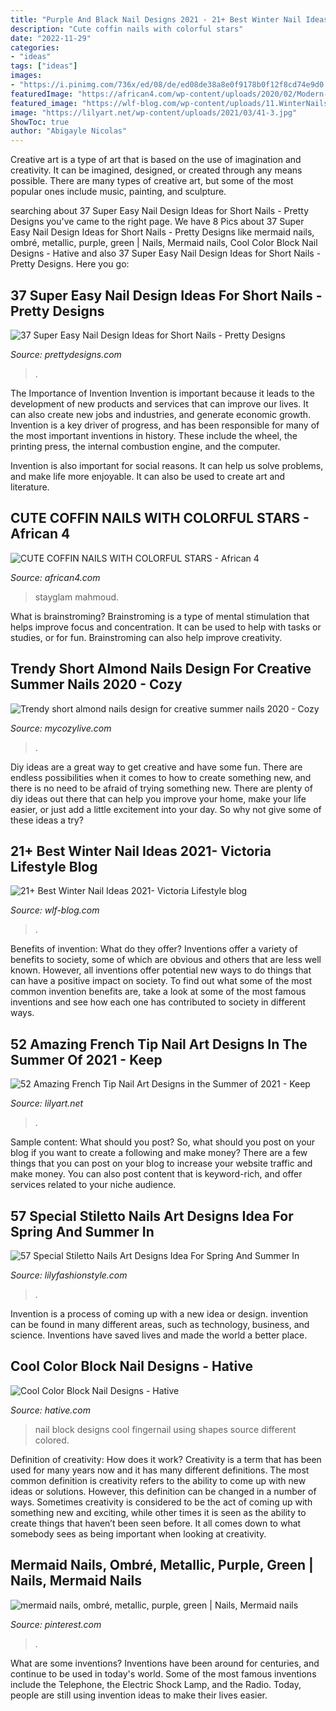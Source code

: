 ```yaml
---
title: "Purple And Black Nail Designs 2021 - 21+ Best Winter Nail Ideas 2021- Viсtoria Lifestyle Blog"
description: "Cute coffin nails with colorful stars"
date: "2022-11-29"
categories:
- "ideas"
tags: ["ideas"]
images:
- "https://i.pinimg.com/736x/ed/08/de/ed08de38a8e0f9178b0f12f8cd74e9d0.jpg"
featuredImage: "https://african4.com/wp-content/uploads/2020/02/Modern-French-Coffin-Nails.jpg"
featured_image: "https://wlf-blog.com/wp-content/uploads/11.WinterNails.21-768x936.jpeg"
image: "https://lilyart.net/wp-content/uploads/2021/03/41-3.jpg"
ShowToc: true
author: "Abigayle Nicolas"
---
```



Creative art is a type of art that is based on the use of imagination and creativity. It can be imagined, designed, or created through any means possible. There are many types of creative art, but some of the most popular ones include music, painting, and sculpture.

	

		
searching about 37 Super Easy Nail Design Ideas for Short Nails - Pretty Designs you've came to the right page. We have 8 Pics about 37 Super Easy Nail Design Ideas for Short Nails - Pretty Designs like mermaid nails, ombré, metallic, purple, green | Nails, Mermaid nails, Cool Color Block Nail Designs - Hative and also 37 Super Easy Nail Design Ideas for Short Nails - Pretty Designs. Here you go:
		
    
## 37 Super Easy Nail Design Ideas For Short Nails - Pretty Designs

<img loading=lazy src="http://www.prettydesigns.com/wp-content/uploads/2017/12/37-super-easy-nail-design-ideas-for-short-nails-14.jpg" onerror="this.onerror=null;this.src='https://tse2.mm.bing.net/th?id=OIP.91296eOhNK1Gi6xJMDLlhQHaHa&amp;pid=15.1';" alt="37 Super Easy Nail Design Ideas for Short Nails - Pretty Designs">

_Source: prettydesigns.com_

>. 

	

The Importance of Invention
Invention is important because it leads to the development of new products and services that can improve our lives. It can also create new jobs and industries, and generate economic growth.
Invention is a key driver of progress, and has been responsible for many of the most important inventions in history. These include the wheel, the printing press, the internal combustion engine, and the computer.

Invention is also important for social reasons. It can help us solve problems, and make life more enjoyable. It can also be used to create art and literature.

    
## CUTE COFFIN NAILS WITH COLORFUL STARS - African 4

<img loading=lazy src="https://african4.com/wp-content/uploads/2020/02/Modern-French-Coffin-Nails.jpg" onerror="this.onerror=null;this.src='https://tse4.mm.bing.net/th?id=OIP.AAdFEp05kaPPFff5QKt6_QHaLH&amp;pid=15.1';" alt="CUTE COFFIN NAILS WITH COLORFUL STARS - African 4">

_Source: african4.com_

>stayglam mahmoud. 

	

What is brainstroming?
Brainstroming is a type of mental stimulation that helps improve focus and concentration. It can be used to help with tasks or studies, or for fun. Brainstroming can also help improve creativity.

    
## Trendy Short Almond Nails Design For Creative Summer Nails 2020 - Cozy

<img loading=lazy src="https://mycozylive.com/wp-content/uploads/2020/07/30-1.png" onerror="this.onerror=null;this.src='https://tse4.mm.bing.net/th?id=OIP.DatSzw02SShtjL3jn2DV0wHaKf&amp;pid=15.1';" alt="Trendy short almond nails design for creative summer nails 2020 - Cozy">

_Source: mycozylive.com_

>. 

	

Diy ideas are a great way to get creative and have some fun. There are endless possibilities when it comes to how to create something new, and there is no need to be afraid of trying something new. There are plenty of diy ideas out there that can help you improve your home, make your life easier, or just add a little excitement into your day. So why not give some of these ideas a try?

    
## 21+ Best Winter Nail Ideas 2021- Viсtoria Lifestyle Blog

<img loading=lazy src="https://wlf-blog.com/wp-content/uploads/11.WinterNails.21-768x936.jpeg" onerror="this.onerror=null;this.src='https://tse3.mm.bing.net/th?id=OIP.9UvegYdNb8bav1Rmo6sytgHaJB&amp;pid=15.1';" alt="21+ Best Winter Nail Ideas 2021- Viсtoria Lifestyle blog">

_Source: wlf-blog.com_

>. 

	

Benefits of invention: What do they offer?
Inventions offer a variety of benefits to society, some of which are obvious and others that are less well known. However, all inventions offer potential new ways to do things that can have a positive impact on society. To find out what some of the most common invention benefits are, take a look at some of the most famous inventions and see how each one has contributed to society in different ways.

    
## 52 Amazing French Tip Nail Art Designs In The Summer Of 2021 - Keep

<img loading=lazy src="https://lilyart.net/wp-content/uploads/2021/03/41-3.jpg" onerror="this.onerror=null;this.src='https://tse1.mm.bing.net/th?id=OIP.z2cHLn50FZ8NCEt-9r2J7wHaLD&amp;pid=15.1';" alt="52 Amazing French Tip Nail Art Designs in the Summer of 2021 - Keep">

_Source: lilyart.net_

>. 

	

Sample content: What should you post?
So, what should you post on your blog if you want to create a following and make money? 
There are a few things that you can post on your blog to increase your website traffic and make money. You can also post content that is keyword-rich, and offer services related to your niche audience.

    
## 57 Special Stiletto Nails Art Designs Idea For Spring And Summer In

<img loading=lazy src="https://lilyfashionstyle.com/wp-content/uploads/2020/04/47-12.jpg" onerror="this.onerror=null;this.src='https://tse4.mm.bing.net/th?id=OIP.XqrKW54NC-39DiySVpe_yAHaKi&amp;pid=15.1';" alt="57 Special Stiletto Nails Art Designs Idea For Spring And Summer In">

_Source: lilyfashionstyle.com_

>. 

	

Invention is a process of coming up with a new idea or design. invention can be found in many different areas, such as technology, business, and science. Inventions have saved lives and made the world a better place.

    
## Cool Color Block Nail Designs - Hative

<img loading=lazy src="https://hative.com/wp-content/uploads/2014/11/color-block-nail-designs/6-color-block-nail-designs.jpg" onerror="this.onerror=null;this.src='https://tse4.mm.bing.net/th?id=OIP.zCgub5iwRDbvFUFMhhvCMQHaLH&amp;pid=15.1';" alt="Cool Color Block Nail Designs - Hative">

_Source: hative.com_

>nail block designs cool fingernail using shapes source different colored. 

	

Definition of creativity: How does it work?
Creativity is a term that has been used for many years now and it has many different definitions. The most common definition is creativity refers to the ability to come up with new ideas or solutions. However, this definition can be changed in a number of ways. Sometimes creativity is considered to be the act of coming up with something new and exciting, while other times it is seen as the ability to create things that haven’t been seen before. It all comes down to what somebody sees as being important when looking at creativity.

    
## Mermaid Nails, Ombré, Metallic, Purple, Green | Nails, Mermaid Nails

<img loading=lazy src="https://i.pinimg.com/736x/ed/08/de/ed08de38a8e0f9178b0f12f8cd74e9d0.jpg" onerror="this.onerror=null;this.src='https://tse4.mm.bing.net/th?id=OIP.nU2ZVlipgPve2v1oL4FS5wHaJ3&amp;pid=15.1';" alt="mermaid nails, ombré, metallic, purple, green | Nails, Mermaid nails">

_Source: pinterest.com_

>. 

	

What are some inventions?
Inventions have been around for centuries, and continue to be used in today's world. Some of the most famous inventions include the Telephone, the Electric Shock Lamp, and the Radio. Today, people are still using invention ideas to make their lives easier.

